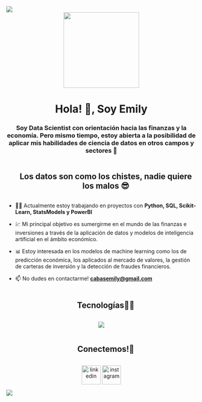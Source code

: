 <!--horizontal divider(gradiant)-->
<img src="https://user-images.githubusercontent.com/73097560/115834477-dbab4500-a447-11eb-908a-139a6edaec5c.gif">

<div id="header" align="center">
    <img src="https://media.giphy.com/media/LaVp0AyqR5bGsC5Cbm/giphy.gif" width="200" />
    <h1 align="center">Hola! 👋, Soy Emily</h1>
    <h3 align="center">Soy Data Scientist con orientación hacia las finanzas y la economía. Pero mismo tiempo, estoy abierta a la posibilidad de aplicar mis habilidades de ciencia de datos en otros campos y sectores 🤠 
    </h3>
</div>

<!--h2 without bottom border-->
<div id="user-content-toc">
  <ul align="center">
    <summary><h2 style="display: inline-block">Los datos son como los chistes, nadie quiere los malos 😎</h2></summary>
  </ul>
</div>

<!--Intro start-->
- 👩‍💻 Actualmente estoy trabajando en proyectos con **Python, SQL, Scikit-Learn, StatsModels y PowerBI**

- 💹 Mi principal objetivo es sumergirme en el mundo de las finanzas e inversiones a través de la aplicación de datos y modelos de inteligencia artificial en el ámbito económico.

- 📊 Estoy interesada en los modelos de machine learning como los de predicción económica, los aplicados al mercado de valores, la gestión de carteras de inversión y la detección de fraudes financieros.

- 📫 No dudes en contactarme! **cabasemily@gmail.com**

<!--h1 without bottom border-->
<div id="user-content-toc">
  <ul align="center">
    <summary><h2 style="display: inline-block">Tecnologías👩‍💻</h2></summary>
  </ul>
</div>
<!--tech stack icons-->
<p align="center">
  <a href="https://skillicons.dev">
    <img src="https://skillicons.dev/icons?i=git,discord,github,linux,md,mysql,py,wordpress,vscode&perline=9" />
  </a>
</p>

<!-- Connect with me -->
<!--h2 without bottom border-->
<div id="user-content-toc">
  <ul align="center">
    <summary><h2 style="display: inline-block">Conectemos!🤝</h2></summary>
  </ul>
</div>

<!--icons and links-->
<p align="center">
<a href="https://www.linkedin.com/in/emily-cabas-660a09211/" target="blank"><img align="center" src="https://user-images.githubusercontent.com/88904952/234979284-68c11d7f-1acc-4f0c-ac78-044e1037d7b0.png" alt="linkedin" height="50" width="50" /></a>
<a href="https://www.instagram.com/emi.cabas/" target="blank"><img align="center" src="https://user-images.githubusercontent.com/88904952/234981169-2dd1e58f-4b7e-468c-8213-034ba62156c3.png" alt="instagram" height="50" width="50" /></a>
  
</p>

<!--horizontal divider(gradiant)-->
<img src="https://user-images.githubusercontent.com/73097560/115834477-dbab4500-a447-11eb-908a-139a6edaec5c.gif">
